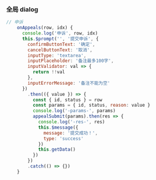 <!--
 * @Author: wangshengxian
 * @Date: 2021-01-03 01:56:36
 * @LastEditors: wangshengxian
 * @LastEditTime: 2021-01-22 11:17:12
 * @Desc: element-ui相关
-->

### 全局 dialog

```js
// 申诉
    onAppeals(row, idx) {
      console.log('申诉', row, idx)
      this.$prompt('', '提交申诉', {
        confirmButtonText: '确定',
        cancelButtonText: '取消',
        inputType: 'textarea',
        inputPlaceholder: '备注最多100字',
        inputValidator: val => {
          return !!val
        },
        inputErrorMessage: '备注不能为空'
      })
        .then(({ value }) => {
          const { id, status } = row
          const params = { id, status, reason: value }
          console.log('-params-', params)
          appealSubmit(params).then(res => {
            console.log('-res-', res)
            this.$message({
              message: '提交成功！',
              type: 'success'
            })
            this.getData()
          })
        })
        .catch(() => {})
    }
```
